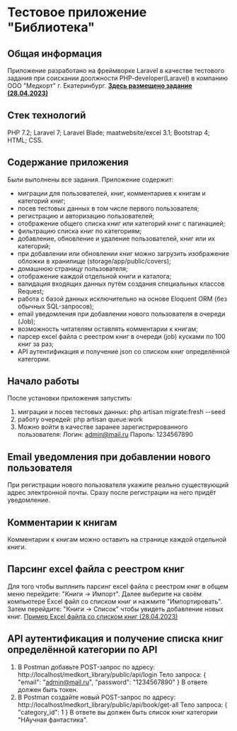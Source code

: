 # Тестовое приложение "Библиотека"

## Общая информация
Приложение разработано на фреймворке Laravel в качестве тестового задания при соискании доолжности PHP-developer(Laravel) в компанию ООО "Медкорт" г. Екатеринбург. 
**[Здесь размещено задание (28.04.2023)](https://docs.google.com/forms/d/e/1FAIpQLSe2wsvLlznZMphfJJqtYCbKRGIcHOzDuarDMdOhlljCzQ2sAw/viewform)**

## Стек технологий
PHP 7.2; Laravel 7; Laravel Blade; maatwebsite/excel 3.1; Bootstrap 4; HTML; CSS.  

## Содержание приложения
Были выполнены все задания. 
Приложение содержит:
- миграции для пользователей, книг, комментариев к книгам и категорий книг;
- посев тестовых данных в том числе первого пользователя;
- регистрацию и авторизацию пользователей;
- отображение общего списка книг или категорий книг с пагинацией;
- фильтрацию списка книг по категориям;
- добавление, обновление и удаление пользователей, книг или их категорий;
- при добавлении или обновлении книг можно загрузить изображение обложки в хранилище (storage/app/public/covers);
- домашнюю страницу пользователя;
- отображение каждой отдельной книги и каталога;
- валидация входящих данных путём создания специальных классов Request;
- работа с базой данных исключительно на основе Eloquent ORM (без обычных SQL-запросов);
- email уведомления при добавлении нового пользователя в очереди (Job);
- возможность читателям оставлять комментарии к книгам;
- парсер excel файла с реестром книг в очереди (job) кусками по 100 книг за раз;
- API аутентификация и получение json со списком книг определённой категории.


## Начало работы
После установки приложения запустить:
1. миграции и посев тестовых данных: php artisan migrate:fresh --seed
2. работу очередей: php artisan queue:work
3. Можно войти в качестве заранее зарегистрированного пользователя: 
    Логин: admin@mail.ru
    Пароль: 1234567890


## Email уведомления при добавлении нового пользователя
При регистрации нового пользователя укажите реально существующий адрес электронной почты. Сразу после регистрации на него придёт уведомление.


## Комментарии к книгам
Комментарии к книгам можно оставить на странице каждой отдельной книги.


## Парсинг excel файла с реестром книг
Для того чтобы выплнить парсинг excel файла с реестром книг в общем меню перейдите: "Книги -> Импорт". Далее выберите на своём компьютере Excel файл со списком книг и нажмите "Импортировать". Затем перейдите: "Книги -> Список" чтобы увидеть добавление новых книг. 
[Пример Excel файла со списком книг (28.04.2023)](https://docs.google.com/spreadsheets/d/1LpyjeuO9Tz7zN4myiDSt1AVlGn9PFd4l/edit#gid=682307266)


## API аутентификация и получение списка книг определённой категории по API
1. В Postman добавьте POST-запрос по адресу: http://localhost/medkort_library/public/api/login
   Тело запроса:
    {
      "email": "admin@mail.ru",
      "password": "1234567890"
    }
    В ответе должен быть токен.
2. В Postman создайте новый POST-запрос по адресу: http://localhost/medkort_library/public/api/book/get-all
    Тело запроса:
    {
        "category_id": 1
    }
    В ответе вы должен быть список книг категории "НАучная фантастика".
